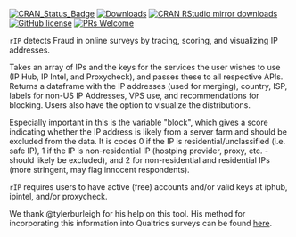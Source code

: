 [![CRAN_Status_Badge](https://www.r-pkg.org/badges/version/rIP)](http://cran.r-project.org/package=rIP)
[![Downloads](http://cranlogs.r-pkg.org/badges/grand-total/rIP)](http://cranlogs.r-pkg.org/)
[![CRAN RStudio mirror downloads](http://cranlogs.r-pkg.org/badges/rIP)](http://www.r-pkg.org/pkg/rIP)
[![GitHub license](https://img.shields.io/github/license/MAHDLab/rIP.svg?style=plastic)](https://github.com/MAHDLab/rIP/blob/master/LICENSE)
[![PRs Welcome](https://img.shields.io/badge/PRs-welcome-brightgreen.svg?style=plastic)](https://github.com/MAHDLab/rIP/pulls)

`rIP` detects Fraud in online surveys by tracing, scoring, and visualizing IP addresses. 

Takes an array of IPs and the keys for the services the user wishes to use (IP Hub, IP Intel, and Proxycheck), and passes these to all respective APIs. Returns a dataframe with the IP addresses (used for merging), country, ISP, labels for non-US IP Addresses, VPS use, and recommendations for blocking. Users also have the option to visualize the distributions.

Especially important in this is the variable "block", which gives a score indicating whether the IP address is likely from a server farm and should be excluded from the data. It is codes 0 if the IP is residential/unclassified (i.e. safe IP), 1 if the IP is non-residential IP (hostping provider, proxy, etc. - should likely be excluded), and 2 for non-residential and residential IPs (more stringent, may flag innocent respondents).

`rIP` requires users to have active (free) accounts and/or valid keys at iphub, ipintel, and/or proxycheck.

We thank @tylerburleigh for his help on this tool. His method for incorporating this information into Qualtrics surveys can be found [here](https://twitter.com/tylerburleigh/status/1042528912511848448?s=19).
